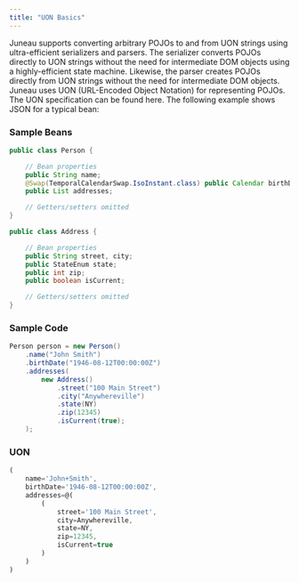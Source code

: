 ```yaml
---
title: "UON Basics"
---
```


Juneau supports converting arbitrary POJOs to and from UON strings using ultra-efficient serializers and parsers.
The serializer converts POJOs directly to UON strings without the need for intermediate DOM objects using a highly-efficient state machine.
Likewise, the parser creates POJOs directly from UON strings without the need for intermediate DOM objects.
Juneau uses UON (URL-Encoded Object Notation) for representing POJOs.
The UON specification can be found here.
The following example shows JSON for a typical bean:

### Sample Beans

```java
public class Person {

    // Bean properties
    public String name;
    @Swap(TemporalCalendarSwap.IsoInstant.class) public Calendar birthDate;
    public List addresses;

    // Getters/setters omitted
}

public class Address {

    // Bean properties
    public String street, city;
    public StateEnum state;
    public int zip;
    public boolean isCurrent;

    // Getters/setters omitted
}
```

### Sample Code

```java
Person person = new Person()
    .name("John Smith")
    .birthDate("1946-08-12T00:00:00Z")
    .addresses(
        new Address()
            .street("100 Main Street")
            .city("Anywhereville")
            .state(NY)
            .zip(12345)
            .isCurrent(true);
    );
```

### UON

```javascript
(
    name='John+Smith',
    birthDate='1946-08-12T00:00:00Z',
    addresses=@(
        (
            street='100 Main Street',
            city=Anywhereville,
            state=NY,
            zip=12345,
            isCurrent=true
        )
    )
)
```
